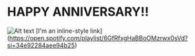 #                                                   HAPPY ANNIVERSARY!!
![Alt text](https://github.com/Gockhi/Gockhi.github.io/blob/main/IMG_1328.png?raw=true "Title")
[I'm an inline-style link] (https://open.spotify.com/playlist/6GfRfxgHaBBoOMzrwx0sVd?si=34e92284aee94b25)
